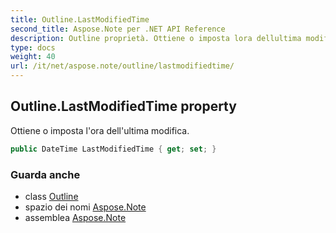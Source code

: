 ```yaml
---
title: Outline.LastModifiedTime
second_title: Aspose.Note per .NET API Reference
description: Outline proprietà. Ottiene o imposta lora dellultima modifica.
type: docs
weight: 40
url: /it/net/aspose.note/outline/lastmodifiedtime/
---
```

## Outline.LastModifiedTime property

Ottiene o imposta l'ora dell'ultima modifica.

```csharp
public DateTime LastModifiedTime { get; set; }
```

### Guarda anche

* class [Outline](../)
* spazio dei nomi [Aspose.Note](../../outline/)
* assemblea [Aspose.Note](../../../)


